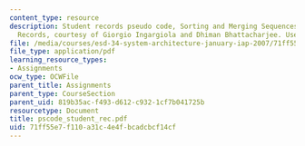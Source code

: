 ```yaml
---
content_type: resource
description: Student records pseudo code, Sorting and Merging Sequences of Student
  Records, courtesy of Giorgio Ingargiola and Dhiman Bhattacharjee. Used with permission.
file: /media/courses/esd-34-system-architecture-january-iap-2007/71ff55e7f110a31c4e4fbcadcbcf14cf_pscode_student_rec.pdf
file_type: application/pdf
learning_resource_types:
- Assignments
ocw_type: OCWFile
parent_title: Assignments
parent_type: CourseSection
parent_uid: 819b35ac-f493-d612-c932-1cf7b041725b
resourcetype: Document
title: pscode_student_rec.pdf
uid: 71ff55e7-f110-a31c-4e4f-bcadcbcf14cf
---
```

